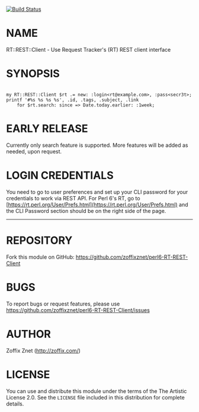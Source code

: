 [![Build Status](https://travis-ci.org/zoffixznet/perl6-RT-REST-Client.svg)](https://travis-ci.org/zoffixznet/perl6-RT-REST-Client)

# NAME

RT::REST::Client - Use Request Tracker's (RT) REST client interface

# SYNOPSIS

```perl6

my RT::REST::Client $rt .= new: :login<rt@example.com>, :pass<secr3t>;
printf '#%s %s %s %s', .id, .tags, .subject, .link
    for $rt.search: since => Date.today.earlier: :1week;
```

# EARLY RELEASE

Currently only search feature is supported. More features will be added as
needed, upon request.

# LOGIN CREDENTIALS

You need to go to user preferences and set up your CLI password for your
credentials to work via REST API. For Perl 6's RT, go to
[https://rt.perl.org/User/Prefs.html](https://rt.perl.org/User/Prefs.html)
and the CLI Password section should be on the right side of the page.

----

# REPOSITORY

Fork this module on GitHub:
https://github.com/zoffixznet/perl6-RT-REST-Client

# BUGS

To report bugs or request features, please use
https://github.com/zoffixznet/perl6-RT-REST-Client/issues

# AUTHOR

Zoffix Znet (http://zoffix.com/)

# LICENSE

You can use and distribute this module under the terms of the
The Artistic License 2.0. See the `LICENSE` file included in this
distribution for complete details.
